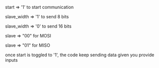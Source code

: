 start => '1' to start communication

slave_width => '1' to send 8 bits

slave_width => '0' to send 16 bits

slave => "00" for MOSI

slave => "01" for MISO

once start is toggled to '1', the code keep sending data given you provide inputs

